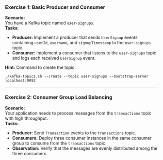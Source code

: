 ### **Exercise 1: Basic Producer and Consumer**
**Scenario:**  
You have a Kafka topic named `user-signups`.  
**Tasks:**  
- **Producer:** Implement a producer that sends `UserSignup` events containing `userId`, `username`, and `signupTimestamp` to the `user-signups` topic.
- **Consumer:** Implement a consumer that listens to the `user-signups` topic and logs each received `UserSignup` event.

**Hint:**
Command to create the topic:
```console
./kafka-topics.sh --create --topic user-signups --bootstrap-server localhost:9092
```
---

### **Exercise 2: Consumer Group Load Balancing**
**Scenario:**  
Your application needs to process messages from the `transactions` topic with high throughput.  
**Tasks:**  
- **Producer:** Send `Transaction` events to the `transactions` topic.
- **Consumers:** Deploy three consumer instances in the same consumer group to consume from the `transactions` topic.
- **Observation:** Verify that the messages are evenly distributed among the three consumers.